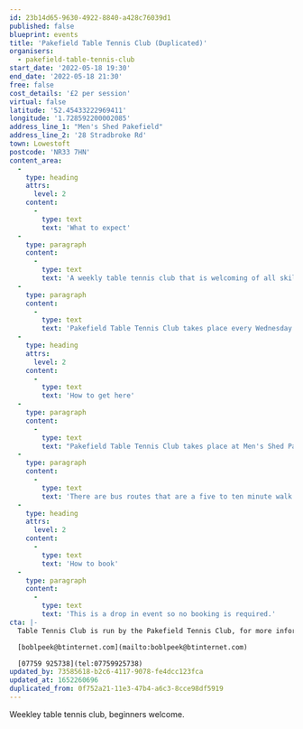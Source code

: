 ```yaml
---
id: 23b14d65-9630-4922-8840-a428c76039d1
published: false
blueprint: events
title: 'Pakefield Table Tennis Club (Duplicated)'
organisers:
  - pakefield-table-tennis-club
start_date: '2022-05-18 19:30'
end_date: '2022-05-18 21:30'
free: false
cost_details: '£2 per session'
virtual: false
latitude: '52.45433222969411'
longitude: '1.728592200002085'
address_line_1: "Men's Shed Pakefield"
address_line_2: '28 Stradbroke Rd'
town: Lowestoft
postcode: 'NR33 7HN'
content_area:
  -
    type: heading
    attrs:
      level: 2
    content:
      -
        type: text
        text: 'What to expect'
  -
    type: paragraph
    content:
      -
        type: text
        text: 'A weekly table tennis club that is welcoming of all skill levels, so whether you are a beginner or a pro come give it a go.'
  -
    type: paragraph
    content:
      -
        type: text
        text: 'Pakefield Table Tennis Club takes place every Wednesday. '
  -
    type: heading
    attrs:
      level: 2
    content:
      -
        type: text
        text: 'How to get here'
  -
    type: paragraph
    content:
      -
        type: text
        text: "Pakefield Table Tennis Club takes place at Men's Shed Pakefield, NR33 7HN."
  -
    type: paragraph
    content:
      -
        type: text
        text: 'There are bus routes that are a five to ten minute walk from the venue.'
  -
    type: heading
    attrs:
      level: 2
    content:
      -
        type: text
        text: 'How to book'
  -
    type: paragraph
    content:
      -
        type: text
        text: 'This is a drop in event so no booking is required.'
cta: |-
  Table Tennis Club is run by the Pakefield Tennis Club, for more information please get in touch via:

  [boblpeek@btinternet.com](mailto:boblpeek@btinternet.com)

  [07759 925738](tel:07759925738)
updated_by: 73585618-b2c6-4117-9078-fe4dcc123fca
updated_at: 1652260696
duplicated_from: 0f752a21-11e3-47b4-a6c3-8cce98df5919
---
```

Weekley table tennis club, beginners welcome.